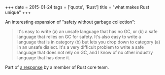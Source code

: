 +++
date = 2015-01-24
tags = ['quote', 'Rust']
title = "what makes Rust unique"
+++

An interesting expansion of \"safety without garbage collection\":

> It\'s easy to write (a) an unsafe language that has no GC, or (b) a
> safe language that relies on GC for safety. It\'s also easy to write a
> language that is in category (b) but lets you drop down to category
> (a) in an unsafe dialect. It\'s a very difficult problem to write a
> safe language that does not rely on GC, and I know of no other
> industry language that has done it.

Part of [a response] by a member of Rust core team.

  [a response]: https://news.ycombinator.com/item?id=8936061
